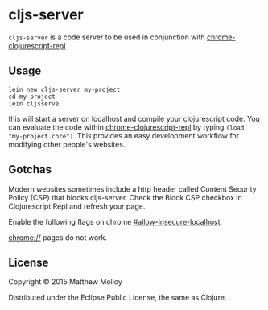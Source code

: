 # cljs-server

`cljs-server` is a code server to be used in conjunction with [chrome-clojurescript-repl](https://github.com/whamtet/chrome-clojurescript-repl).

## Usage

    lein new cljs-server my-project
    cd my-project
    lein cljsserve

this will start a server on localhost and compile your clojurescript code.  You can evaluate the code within [chrome-clojurescript-repl](https://github.com/whamtet/chrome-clojurescript-repl) by typing `(load "my-project.core")`.  This provides an easy development workflow for modifying other people's websites.

## Gotchas

Modern websites sometimes include a http header called Content Security Policy (CSP) that blocks cljs-server.  Check the Block CSP checkbox in Clojurescript Repl and refresh your page.

Enable the following flags on chrome [#allow-insecure-localhost](chrome://flags/#allow-insecure-localhost).

[chrome://](chrome://) pages do not work.


## License

Copyright © 2015 Matthew Molloy

Distributed under the Eclipse Public License, the same as Clojure.
